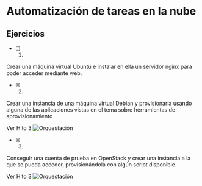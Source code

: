# Automatización de tareas en la nube

## Ejercicios

* [ ] 1. 
Crear una máquina virtual Ubuntu e instalar en ella un servidor nginx para poder acceder mediante web.

* [x] 2. 
Crear una instancia de una máquina virtual Debian y provisionarla usando alguna de las aplicaciones vistas en el tema sobre herramientas de aprovisionamiento 

Ver Hito 3 ![Orquestación](https://github.com/mmaguero/MII-CC16-17/tree/master/orquestacion)

* [x] 3. 
Conseguir una cuenta de prueba en OpenStack y crear una instancia a la que se pueda acceder, provisionándola con algún script disponible.

Ver Hito 3 ![Orquestación](https://github.com/mmaguero/MII-CC16-17/tree/master/orquestacion)
